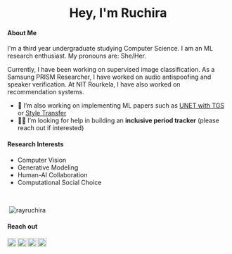 
<h1 align="center">Hey, I'm Ruchira </h1>

#### About Me

I'm a third year undergraduate studying Computer Science. I am an ML research enthusiast. My pronouns are: She/Her.
<p></P>
Currently, I have been working on supervised image classification. As a Samsung PRISM Researcher, I have worked on audio antispoofing and speaker verification. At NIT Rourkela, I have also worked on recommendation systems. 

- 🔭 I’m also working on implementing ML papers such as [UNET with TGS](https://github.com/rayruchira/UNET-segmentation-pytorch-TGS) or [Style Transfer](https://github.com/rayruchira/Neural-Style-Transfer)
- 👩‍💻 I’m looking for help in building an **inclusive period tracker** (please reach out if interested)
#### Research Interests
- Computer Vision
- Generative Modeling
- Human-AI Collaboration
- Computational Social Choice
<br>
<p>&nbsp;<img align="center" src="https://github-readme-stats.vercel.app/api?username=rayruchira&show_icons=true&theme=tokyonight&locale=en" alt="rayruchira" /></p>


#### Reach out

<a href="https://twitter.com/ruchira_ray">
  <img align="left" alt="Stefanie's Twitter" width="20px" src="https://cdn.jsdelivr.net/npm/simple-icons@v3/icons/twitter.svg" />
</a>
<a href="https://www.instagram.com/ray_ndeer/">
  <img align="left" alt="Stefanie's Instagram" width="20px" src="https://cdn.jsdelivr.net/npm/simple-icons@v3/icons/instagram.svg" />
</a>
<a href="https://www.linkedin.com/in/ruchira-ray-ba012069/">
  <img align="left" alt="Stefanie's LinkedIn" width="20px" src="https://cdn.jsdelivr.net/npm/simple-icons@v3/icons/linkedin.svg" />
</a>
<a href="mailto:ruchiraray99@gmail.com">
  <img align="left" alt="Stefanie's LinkedIn" width="20px" src="https://cdn.jsdelivr.net/npm/simple-icons@3.13.0/icons/gmail.svg" />
</a>









